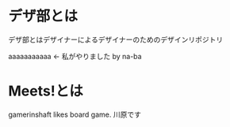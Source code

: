 # デザ部とは

デザ部とはデザイナーによるデザイナーのためのデザインリポジトリ

aaaaaaaaaaa ← 私がやりました by na-ba

# Meets!とは

gamerinshaft likes board game.
川原です
